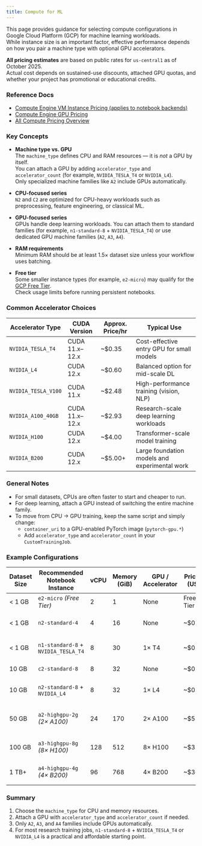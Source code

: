 ```yaml
---
title: Compute for ML
---
```


This page provides guidance for selecting compute configurations in Google Cloud Platform (GCP) for machine learning workloads.  
While instance size is an important factor, effective performance depends on how you pair a machine type with optional GPU accelerators.

**All pricing estimates** are based on public rates for `us-central1` as of October 2025.  
Actual cost depends on sustained-use discounts, attached GPU quotas, and whether your project has promotional or educational credits.

### Reference Docs
- [Compute Engine VM Instance Pricing (applies to notebook backends)](https://cloud.google.com/compute/vm-instance-pricing)
- [Compute Engine GPU Pricing](https://cloud.google.com/compute/gpus-pricing)
- [All Compute Pricing Overview](https://cloud.google.com/compute/all-pricing)

### Key Concepts

- **Machine type vs. GPU**  
  The `machine_type` defines CPU and RAM resources — it is *not* a GPU by itself.  
  You can attach a GPU by adding `accelerator_type` and `accelerator_count` (for example, `NVIDIA_TESLA_T4` or `NVIDIA_L4`).  
  Only specialized machine families like `A2` include GPUs automatically.

- **CPU-focused series**  
  `N2` and `C2` are optimized for CPU-heavy workloads such as preprocessing, feature engineering, or classical ML.

- **GPU-focused series**  
  GPUs handle deep learning workloads. You can attach them to standard families (for example, `n1-standard-8` + `NVIDIA_TESLA_T4`) or use dedicated GPU machine families (`A2`, `A3`, `A4`).

- **RAM requirements**  
  Minimum RAM should be at least 1.5× dataset size unless your workflow uses batching.

- **Free tier**  
  Some smaller instance types (for example, `e2-micro`) may qualify for the [GCP Free Tier](https://cloud.google.com/free).  
  Check usage limits before running persistent notebooks.

### Common Accelerator Choices

| Accelerator Type | CUDA Version | Approx. Price/hr | Typical Use |
|------------------|--------------|------------------|-------------|
| `NVIDIA_TESLA_T4` | CUDA 11.x–12.x | ~$0.35 | Cost-effective entry GPU for small models |
| `NVIDIA_L4` | CUDA 12.x | ~$0.60 | Balanced option for mid-scale DL |
| `NVIDIA_TESLA_V100` | CUDA 11.x | ~$2.48 | High-performance training (vision, NLP) |
| `NVIDIA_A100_40GB` | CUDA 11.x–12.x | ~$2.93 | Research-scale deep learning workloads |
| `NVIDIA_H100` | CUDA 12.x | ~$4.00 | Transformer-scale model training |
| `NVIDIA_B200` | CUDA 12.x | ~$5.00+ | Large foundation models and experimental work |

### General Notes

- For small datasets, CPUs are often faster to start and cheaper to run.  
- For deep learning, attach a GPU instead of switching the entire machine family.  
- To move from CPU → GPU training, keep the same script and simply change:
  - `container_uri` to a GPU-enabled PyTorch image (`pytorch-gpu.*`)
  - Add `accelerator_type` and `accelerator_count` in your `CustomTrainingJob`.

### Example Configurations

| **Dataset Size** | **Recommended Notebook Instance** | **vCPU** | **Memory (GiB)** | **GPU / Accelerator** | **Price/hr (USD)** | **Typical Use** |
|------------------|-----------------------------------|-----------|------------------|-----------------------|-------------------|-----------------|
| < 1 GB | `e2-micro` *(Free Tier)* | 2 | 1 | None | Free Tier | Lightweight code tests |
| < 1 GB | `n2-standard-4` | 4 | 16 | None | ~$0.17 | Preprocessing, regression, small models |
| < 1 GB | `n1-standard-8` + `NVIDIA_TESLA_T4` | 8 | 30 | 1× T4 | ~$0.55 | Entry GPU runs, small CNNs |
| 10 GB | `c2-standard-8` | 8 | 32 | None | ~$0.34 | CPU-heavy ML tasks |
| 10 GB | `n2-standard-8` + `NVIDIA_L4` | 8 | 32 | 1× L4 | ~$0.75 | Moderate deep learning workloads |
| 50 GB | `a2-highgpu-2g` *(2× A100)* | 24 | 170 | 2× A100 | ~$5.90 | Multi-GPU training, research workloads |
| 100 GB | `a3-highgpu-8g` *(8× H100)* | 128 | 512 | 8× H100 | ~$32.00 | Transformer or LLM fine-tuning |
| 1 TB+ | `a4-highgpu-4g` *(4× B200)* | 96 | 768 | 4× B200 | ~$36.00 | Foundation-model scale training |

### Summary

1. Choose the `machine_type` for CPU and memory resources.  
2. Attach a GPU with `accelerator_type` and `accelerator_count` if needed.  
3. Only `A2`, `A3`, and `A4` families include GPUs automatically.  
4. For most research training jobs, `n1-standard-8` + `NVIDIA_TESLA_T4` or `NVIDIA_L4` is a practical and affordable starting point.
